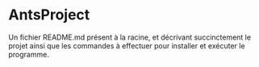 # AntsProject

Un fichier README.md présent à la racine, et décrivant succinctement le projet ainsi que les commandes à effectuer pour installer et exécuter le programme.